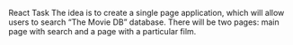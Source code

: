 React Task 
The idea is to create a single page application, which will allow users to search “The Movie DB” database. 
There will be two pages: main page with search and a page with a particular film. 